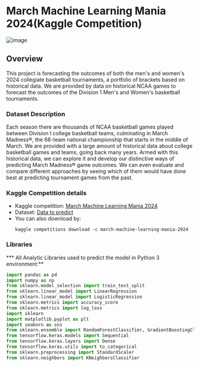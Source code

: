 # March Machine Learning Mania 2024(Kaggle Competition)
![image](https://github.com/user-attachments/assets/3a90bb28-55b6-48ab-95d3-627b6b967d05)

## Overview
This project is forecasting the outcomes of both the men's and women's 2024 collegiate basketball tournaments, a portfolio of brackets based on historical data. We are provided by data on historical NCAA games to forecast the outcomes of the Division 1 Men's and Women's basketball tournaments.
### Dataset Description
Each season there are thousands of NCAA basketball games played between Division I college basketball teams, culminating in March Madness®, the 68-team national championship that starts in the middle of March. We are provided with a large amount of historical data about college basketball games and teams, going back many years. Armed with this historical data, we can explore it and develop our distinctive ways of predicting March Madness® game outcomes. We can even evaluate and compare different approaches by seeing which of them would have done best at predicting tournament games from the past.

### Kaggle Competition details 
- Kaggle competition: [March Machine Learning Mania 2024](https://www.kaggle.com/competitions/march-machine-learning-mania-2024/overview)
- Dataset: [Data to predict](https://www.kaggle.com/competitions/march-machine-learning-mania-2024/data)
- You can also download by:
  ```
  kaggle competitions download -c march-machine-learning-mania-2024
  ```
### Libraries 
  *** All Analytic Libraries used to predict the model in Python 3 environment:**
  ```python
import pandas as pd
import numpy as np
from sklearn.model_selection import train_test_split
from sklearn.linear_model import LinearRegression
from sklearn.linear_model import LogisticRegression
from sklearn.metrics import accuracy_score
from sklearn.metrics import log_loss
import sklearn
import matplotlib.pyplot as plt
import seaborn as sns
from sklearn.ensemble import RandomForestClassifier, GradientBoostingClassifier
from tensorflow.keras.models import Sequential
from tensorflow.keras.layers import Dense
from tensorflow.keras.utils import to_categorical
from sklearn.preprocessing import StandardScaler
from sklearn.neighbors import KNeighborsClassifier

```
